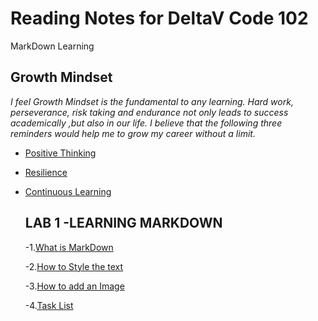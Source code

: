 # Reading Notes for DeltaV Code 102

MarkDown Learning

## Growth Mindset

*I feel Growth Mindset is the fundamental to any learning.
 Hard work, perseverance, risk taking and endurance not only
 leads to success academically ,but also in our life.
 I believe that the following three reminders would help me to grow my career without a limit.*
 
 - [Positive Thinking](/Positive.md)
 
 - [Resilience](/Resilience.md)
 
 - [Continuous Learning](/Learning.md)
 
 
    ## LAB 1 -LEARNING MARKDOWN
     
     -1.[What is MarkDown](/Markd.md)
     
     -2.[How to Style the text](/Styling.md)
     
     -3.[How to add an Image](/Image.md)
     
     -4.[Task List](/Task.md)
